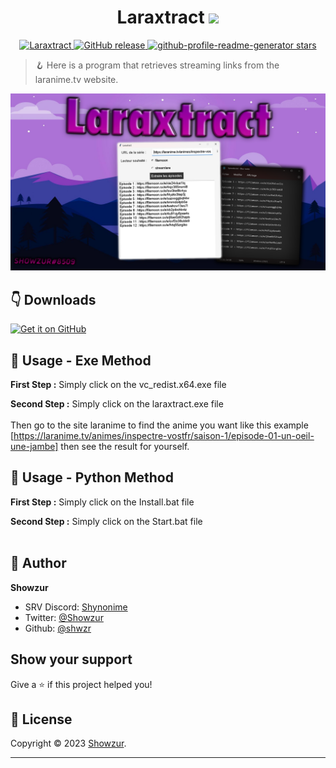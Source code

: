 <h1 align="center">Laraxtract <img src="https://media0.giphy.com/media/v1.Y2lkPTc5MGI3NjExYWY5ZDFmZWQ0NjkxN2RhZGYzZWNjMDBiYzFlMWFiYjUzOTBmN2ZjZSZjdD1z/8JZbWuvC4zRenAWyxy/giphy.gif" width="40px"></h1>

<p>
<p align="center">
<a href="https://github.com/shwzr/Laraxtract/blob/main/LICENSE" target="blank">
<img src="https://img.shields.io/github/license/shwzr/laraxtract?style=flat-square" alt="Laraxtract"/>
</a>
<a href="https://github.com/shwzr/Laraxtract/releases">
<img alt="GitHub release" src="https://img.shields.io/github/release/shwzr/Laraxtract.svg">
</a>
<a href="https://github.com/shwzr/laraxtract/stargazers" target="blank">
<img src="https://img.shields.io/github/stars/shwzr/laraxtract?style=flat-square" alt="github-profile-readme-generator stars"/>
</a>
</p>

> 🪝 Here is a program that retrieves streaming links from the laranime.tv website.

<img alt="Laranime" src="src/Laraxtract.png"/>

##  👇 Downloads

[<img src="https://github.com/machiav3lli/oandbackupx/blob/034b226cea5c1b30eb4f6a6f313e4dadcbb0ece4/badge_github.png" alt="Get it on GitHub" height="65">](https://github.com/shwzr/extract-embed-link-laranime/releases/latest) 

## 🚀 Usage - Exe Method

**First Step :** Simply click on the vc_redist.x64.exe file

**Second Step :** Simply click on the laraxtract.exe file<br><br>
Then go to the site laranime to find the anime you want like this example<br> [https://laranime.tv/animes/inspectre-vostfr/saison-1/episode-01-un-oeil-une-jambe] then see the result for yourself.

## 🚀 Usage - Python Method

**First Step :** Simply click on the Install.bat file

**Second Step :** Simply click on the Start.bat file<br><br>

## 👤 Author

**Showzur**

* SRV Discord: [Shynonime](https://discord.gg/UHy8mZsNh8)
* Twitter: [@Showzur](https://twitter.com/Showzur)
* Github: [@shwzr](https://github.com/shwzr)

## Show your support

Give a ⭐️ if this project helped you!

## 📝 License

Copyright © 2023 [Showzur](https://github.com/shwzr).<br />

***
